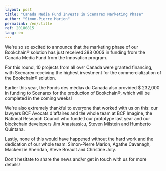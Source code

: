 ```yaml
---
layout: post
title: "Canada Media Fund Invests in Scenarex Marketing Phase"
author: "Simon-Pierre Marion"
permalink: /en/:title
ref: 20180815
lang: en
---
```


We're so so excited to announce that the marketing phase of our Bookchain® solution has just received 388 000$ in funding from the Canada Media Fund from the Innovation program.

For this round, 10 projects from all over Canada were granted financing, with Scenarex receiving the highest investment for the commercialization of the Bookchain® solution.

Earlier this year, the Fonds des médias du Canada also provided $ 232,000 in funding to Scenarex for the production of Bookchain®, which will be completed in the coming weeks!

We're also extremely thankful to everyone that worked with us on this: our lawyers BCF Avocats d'affaires and the whole team at BCF Imagine, the National Research Council who funded our prototype last year and our blockchain developers Jim Anastassiou, Steven Milstein and Humberto Quintana.

Lastly, none of this would have happened without the hard work and the dedication of our whole team: Simon-Pierre Marion, Agathe Cavanagh, Mackenzie Sheridan, Steve Breault and Christine Joly.

Don't hesitate to share the news and/or get in touch with us for more details!

